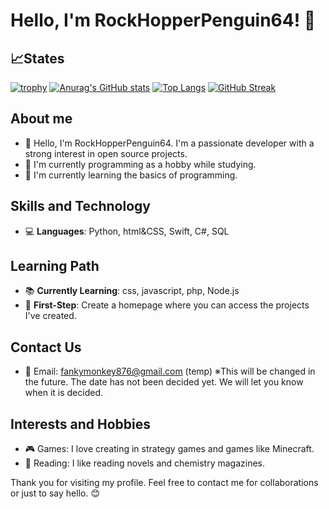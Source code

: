 # Hello, I'm RockHopperPenguin64! 🐧

## :chart_with_upwards_trend:States
[![trophy](https://github-profile-trophy.vercel.app/?username=RockHopperPenguin64&theme=onedark&column=7)](https://github.com/ryo-ma/github-profile-trophy)
[![Anurag's GitHub stats](https://github-readme-stats.vercel.app/api?username=RockHopperPenguin64&theme=onedark&show_icons=true)](https://github.com/anuraghazra/github-readme-stats)
[![Top Langs](https://github-readme-stats.vercel.app/api/top-langs/?username=RockHopperPenguin64&layout=compact&theme=onedark)](https://github.com/anuraghazra/github-readme-stats)
[![GitHub Streak](https://streak-stats.demolab.com/?user=RockHopperPenguin64)](https://git.io/streak-stats)




## About me
- 👋 Hello, I'm RockHopperPenguin64. I'm a passionate developer with a strong interest in open source projects.
- 💼 I'm currently programming as a hobby while studying.
- 🌱 I'm currently learning the basics of programming.

## Skills and Technology
- 💻 **Languages**: Python, html&CSS, Swift, C#, SQL

## Learning Path
- 📚 **Currently Learning**: css, javascript, php, Node.js
- 🎯 **First-Step**: Create a homepage where you can access the projects I've created.

## Contact Us
- 📧 Email: fankymonkey876@gmail.com (temp)
※This will be changed in the future. The date has not been decided yet. We will let you know when it is decided.

## Interests and Hobbies
- 🎮 Games: I love creating in strategy games and games like Minecraft.
- 📖 Reading: I like reading novels and chemistry magazines.

Thank you for visiting my profile. Feel free to contact me for collaborations or just to say hello. 😊

